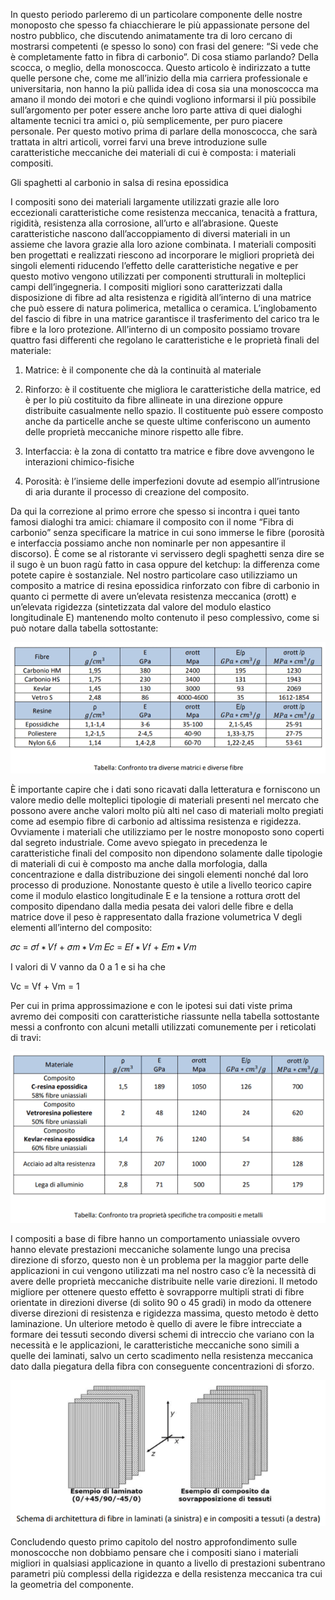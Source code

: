 In questo periodo parleremo di un particolare componente delle nostre monoposto che spesso fa chiacchierare le più appassionate persone del nostro pubblico, che discutendo animatamente tra di loro cercano di mostrarsi competenti (e spesso lo sono) con frasi del genere: “Si vede che è completamente fatto in fibra di carbonio”. Di cosa stiamo parlando? Della scocca, o meglio, della monoscocca. Questo articolo è indirizzato a tutte quelle persone che, come me all’inizio della mia carriera professionale e universitaria, non hanno la più pallida idea di cosa sia una monoscocca ma amano il mondo dei motori e che quindi vogliono informarsi il più possibile sull’argomento per poter essere anche loro parte attiva di quei dialoghi altamente tecnici tra amici o, più semplicemente, per puro piacere personale. Per questo motivo prima di parlare della monoscocca, che sarà trattata in altri articoli, vorrei farvi una breve introduzione sulle caratteristiche meccaniche dei materiali di cui è composta: i materiali compositi.

Gli spaghetti al carbonio in salsa di resina epossidica 

I compositi sono dei materiali largamente utilizzati grazie alle loro eccezionali caratteristiche come resistenza meccanica, tenacità a frattura, rigidità, resistenza alla corrosione, all’urto e all’abrasione. Queste caratteristiche nascono dall’accoppiamento di diversi materiali in un assieme che lavora grazie alla loro azione combinata. I materiali compositi ben progettati e realizzati riescono ad incorporare le migliori proprietà dei singoli elementi riducendo l’effetto delle caratteristiche negative e per questo motivo vengono utilizzati per componenti strutturali in molteplici campi dell’ingegneria. I compositi migliori sono caratterizzati dalla disposizione di fibre ad alta resistenza e rigidità all’interno di una matrice che può essere di natura polimerica, metallica o ceramica. L’inglobamento del fascio di fibre in una matrice garantisce il trasferimento del carico tra le fibre e la loro protezione. All’interno di un composito possiamo trovare quattro fasi differenti che regolano le caratteristiche e le proprietà finali del materiale:

 1. Matrice: è il componente che dà la continuità al materiale 

 2. Rinforzo: è il costituente che migliora le caratteristiche della matrice, ed è per lo più costituito da fibre allineate in una direzione oppure distribuite casualmente nello spazio. Il costituente può essere composto anche da particelle anche se queste ultime conferiscono un aumento delle proprietà meccaniche minore rispetto alle fibre. 

 3. Interfaccia: è la zona di contatto tra matrice e fibre dove avvengono le interazioni chimico-fisiche 

 4. Porosità: è l’insieme delle imperfezioni dovute ad esempio all’intrusione di aria durante il processo di creazione del composito.

Da qui la correzione al primo errore che spesso si incontra i quei tanto famosi dialoghi tra amici: chiamare il composito con il nome “Fibra di carbonio” senza specificare la matrice in cui sono immerse le fibre (porosità e interfaccia possiamo anche non nominarle per non appesantire il discorso). È come se al ristorante vi servissero degli spaghetti senza dire se il sugo è un buon ragù fatto in casa oppure del ketchup: la differenza come potete capire è sostanziale. Nel nostro particolare caso utilizziamo un composito a matrice di resina epossidica rinforzato con fibre di carbonio in quanto ci permette di avere un’elevata resistenza meccanica (σrott) e un’elevata rigidezza (sintetizzata dal valore del modulo elastico longitudinale E) mantenendo molto contenuto il peso complessivo, come si può notare dalla tabella sottostante:

![Tabella1](/images/posts/2018/04/21/tabella1.png)

È importante capire che i dati sono ricavati dalla letteratura e forniscono un valore medio delle molteplici tipologie di materiali presenti nel mercato che possono avere anche valori molto più alti nel caso di materiali molto pregiati come ad esempio fibre di carbonio ad altissima resistenza e rigidezza. Ovviamente i materiali che utilizziamo per le nostre monoposto sono coperti dal segreto industriale. Come avevo spiegato in precedenza le caratteristiche finali del composito non dipendono solamente dalle tipologie di materiali di cui è composto ma anche dalla morfologia, dalla concentrazione e dalla distribuzione dei singoli elementi nonché dal loro processo di produzione. Nonostante questo è utile a livello teorico capire come il modulo elastico longitudinale E e la tensione a rottura σrott del composito dipendano dalla media pesata dei valori delle fibre e della matrice dove il peso è rappresentato dalla frazione volumetrica V degli elementi all’interno del composito:

𝜎𝑐 = 𝜎𝑓 ∗ 𝑉𝑓 + 𝜎𝑚 ∗ 𝑉𝑚
𝐸𝑐 = 𝐸𝑓 ∗ 𝑉𝑓 + 𝐸𝑚 ∗ 𝑉𝑚

I valori di V vanno da 0 a 1 e si ha che

Vc = Vf + Vm = 1

Per cui in prima approssimazione e con le ipotesi sui dati viste prima avremo dei compositi con caratteristiche
riassunte nella tabella sottostante messi a confronto con alcuni metalli utilizzati comunemente per i reticolati
di travi:

![Tabella2](/images/posts/2018/04/21/tabella2.png)

I compositi a base di fibre hanno un comportamento uniassiale ovvero hanno elevate prestazioni meccaniche solamente lungo una precisa direzione di sforzo, questo non è un problema per la maggior parte delle applicazioni in cui vengono utilizzati ma nel nostro caso c’è la necessità di avere delle proprietà meccaniche distribuite nelle varie direzioni. Il metodo migliore per ottenere questo effetto è sovrapporre multipli strati di fibre orientate in direzioni diverse (di solito 90 o 45 gradi) in modo da ottenere diverse direzioni di resistenza e rigidezza massima, questo metodo è detto laminazione. Un ulteriore metodo è quello di avere le fibre intrecciate a formare dei tessuti secondo diversi schemi di intreccio che variano con la necessità e le applicazioni, le caratteristiche meccaniche sono simili a quelle dei laminati, salvo un certo scadimento nella resistenza meccanica dato dalla piegatura della fibra con conseguente concentrazioni di sforzo.

![Immagine1](/images/posts/2018/04/21/img1.png)

Concludendo questo primo capitolo del nostro approfondimento sulle monoscocche non dobbiamo pensare che i compositi siano i materiali migliori in qualsiasi applicazione in quanto a livello di prestazioni subentrano parametri più complessi della rigidezza e della resistenza meccanica tra cui la geometria del componente.